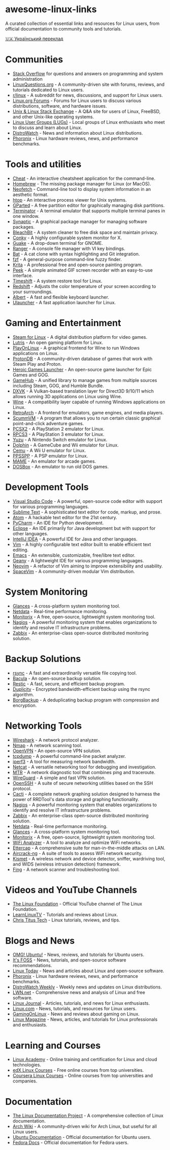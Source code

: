 # awesome-linux-links
A curated collection of essential links and resources for Linux users, from official documentation to community tools and tutorials.

[🇺🇦 Український переклад](https://github.com/Xellor-Dev/awesome-linux-links/tree/Ukrainian)



# Communities
- [Stack Overflow](https://stackoverflow.com/) for questions and answers on programming and system administration
- [LinuxQuestions.org](https://www.linuxquestions.org) - A community-driven site with forums, reviews, and tutorials dedicated to Linux users.
- [r/linux](https://www.reddit.com/r/linux/) - A subreddit for news, discussions, and support for Linux users.
- [Linux.org Forums](https://www.linux.org/forums/) - Forums for Linux users to discuss various distributions, software, and hardware issues.
- [Unix & Linux Stack Exchange](https://unix.stackexchange.com/) - A Q&A site for users of Linux, FreeBSD, and other Unix-like operating systems.
- [Linux User Groups (LUGs)](https://lug.org.uk/lugs/all) - Local groups of Linux enthusiasts who meet to discuss and learn about Linux.
- [DistroWatch](https://distrowatch.com/) - News and information about Linux distributions.
- [Phoronix](https://www.phoronix.com/) - Linux hardware reviews, news, and performance benchmarks.

# Tools and utilities
- [Cheat](https://github.com/cheat/cheat) - An interactive cheatsheet application for the command-line.
- [Homebrew](https://brew.sh/) - The missing package manager for Linux (or MacOS).
- [Neofetch](https://github.com/dylanaraps/neofetch) - Command-line tool to display system information in an aesthetic format.
- [htop](https://htop.dev/) - An interactive process viewer for Unix systems.
- [GParted](https://gparted.org/) - A free partition editor for graphically managing disk partitions.
- [Terminator](https://gnometerminator.blogspot.com/p/introduction.html) - A terminal emulator that supports multiple terminal panes in one window.
- [Synaptic](https://www.nongnu.org/synaptic/) - A graphical package manager for managing software packages.
- [BleachBit](https://www.bleachbit.org/) - A system cleaner to free disk space and maintain privacy.
- [Conky](https://github.com/brndnmtthws/conky) - A highly configurable system monitor for X.
- [Guake](http://guake-project.org/) - A drop-down terminal for GNOME.
- [Ranger](https://github.com/ranger/ranger) - A console file manager with VI key bindings.
- [Bat](https://github.com/sharkdp/bat) - A cat clone with syntax highlighting and Git integration.
- [fzf](https://github.com/junegunn/fzf) - A general-purpose command-line fuzzy finder.
- [Krita](https://krita.org/en/) - A professional free and open-source painting program.
- [Peek](https://github.com/phw/peek) - A simple animated GIF screen recorder with an easy-to-use interface.
- [Timeshift](https://github.com/teejee2008/timeshift) - A system restore tool for Linux.
- [Redshift](http://jonls.dk/redshift/) - Adjusts the color temperature of your screen according to your surroundings.
- [Albert](https://albertlauncher.github.io/) - A fast and flexible keyboard launcher.
- [Ulauncher](https://ulauncher.io/) - A fast application launcher for Linux.

# Gaming and Entertainment
- [Steam for Linux](https://store.steampowered.com/about/) - A digital distribution platform for video games.
- [Lutris](https://lutris.net/) - An open gaming platform for Linux.
- [PlayOnLinux](https://www.playonlinux.com/) - A graphical frontend for Wine to run Windows applications on Linux.
- [ProtonDB](https://www.protondb.com/) - A community-driven database of games that work with Steam Play and Proton.
- [Heroic Games Launcher](https://github.com/Heroic-Games-Launcher/HeroicGamesLauncher) - An open-source game launcher for Epic Games and GOG.
- [GameHub](https://tkashkin.tk/projects/gamehub/) - A unified library to manage games from multiple sources including Steam, GOG, and Humble Bundle.
- [DXVK](https://github.com/doitsujin/dxvk) - A Vulkan-based translation layer for Direct3D 9/10/11 which allows running 3D applications on Linux using Wine.
- [Wine](https://www.winehq.org/) - A compatibility layer capable of running Windows applications on Linux.
- [RetroArch](https://www.retroarch.com/) - A frontend for emulators, game engines, and media players.
- [ScummVM](https://www.scummvm.org/) - A program that allows you to run certain classic graphical point-and-click adventure games.
- [PCSX2](https://pcsx2.net/) - A PlayStation 2 emulator for Linux.
- [RPCS3](https://rpcs3.net/) - A PlayStation 3 emulator for Linux.
- [Yuzu](https://yuzu-emu.org/) - A Nintendo Switch emulator for Linux.
- [Dolphin](https://dolphin-emu.org/) - A GameCube and Wii emulator for Linux.
- [Cemu](https://cemu.info/) - A Wii U emulator for Linux.
- [PPSSPP](https://www.ppsspp.org/) - A PSP emulator for Linux.
- [MAME](https://www.mamedev.org/) - An emulator for arcade games.
- [DOSBox](https://www.dosbox.com/) - An emulator to run old DOS games.

# Development Tools
- [Visual Studio Code](https://code.visualstudio.com/) - A powerful, open-source code editor with support for various programming languages.
- [Sublime Text](https://www.sublimetext.com/) - A sophisticated text editor for code, markup, and prose.
- [Atom](https://atom.io/) - A hackable text editor for the 21st century.
- [PyCharm](https://www.jetbrains.com/pycharm/) - An IDE for Python development.
- [Eclipse](https://www.eclipse.org/) - An IDE primarily for Java development but with support for other languages.
- [IntelliJ IDEA](https://www.jetbrains.com/idea/) - A powerful IDE for Java and other languages.
- [Vim](https://www.vim.org/) - A highly configurable text editor built to enable efficient text editing.
- [Emacs](https://www.gnu.org/software/emacs/) - An extensible, customizable, free/libre text editor.
- [Geany](https://www.geany.org/) - A lightweight IDE for various programming languages.
- [Neovim](https://neovim.io/) - A refactor of Vim aiming to improve extensibility and usability.
- [SpaceVim](https://spacevim.org/) - A community-driven modular Vim distribution.

# System Monitoring
- [Glances](https://nicolargo.github.io/glances/) - A cross-platform system monitoring tool.
- [Netdata](https://www.netdata.cloud/) - Real-time performance monitoring.
- [Monitorix](https://www.monitorix.org/) - A free, open-source, lightweight system monitoring tool.
- [Nagios](https://www.nagios.org/) - A powerful monitoring system that enables organizations to identify and resolve IT infrastructure problems.
- [Zabbix](https://www.zabbix.com/) - An enterprise-class open-source distributed monitoring solution.

# Backup Solutions
- [rsync](https://rsync.samba.org/) - A fast and extraordinarily versatile file copying tool.
- [Bacula](https://www.bacula.org/) - An open-source backup solution.
- [Restic](https://restic.net/) - A fast, secure, and efficient backup program.
- [Duplicity](http://duplicity.nongnu.org/) - Encrypted bandwidth-efficient backup using the rsync algorithm.
- [BorgBackup](https://www.borgbackup.org/) - A deduplicating backup program with compression and encryption.

# Networking Tools
- [Wireshark](https://www.wireshark.org/) - A network protocol analyzer.
- [Nmap](https://nmap.org/) - A network scanning tool.
- [OpenVPN](https://openvpn.net/) - An open-source VPN solution.
- [tcpdump](https://www.tcpdump.org/) - A powerful command-line packet analyzer.
- [iperf3](https://software.es.net/iperf/) - A tool for measuring network bandwidth.
- [Netcat](https://nc110.sourceforge.io/) - A versatile networking tool for debugging and investigation.
- [MTR](https://github.com/traviscross/mtr) - A network diagnostic tool that combines ping and traceroute.
- [WireGuard](https://www.wireguard.com/) - A simple and fast VPN solution.
- [OpenSSH](https://www.openssh.com/) - A suite of secure networking utilities based on the SSH protocol.
- [Cacti](https://www.cacti.net/) - A complete network graphing solution designed to harness the power of RRDTool's data storage and graphing functionality.
- [Nagios](https://www.nagios.org/) - A powerful monitoring system that enables organizations to identify and resolve IT infrastructure problems.
- [Zabbix](https://www.zabbix.com/) - An enterprise-class open-source distributed monitoring solution.
- [Netdata](https://www.netdata.cloud/) - Real-time performance monitoring.
- [Glances](https://nicolargo.github.io/glances/) - A cross-platform system monitoring tool.
- [Monitorix](https://www.monitorix.org/) - A free, open-source, lightweight system monitoring tool.
- [WiFi Analyzer](https://github.com/VREMSoftwareDevelopment/WiFiAnalyzer) - A tool to analyze and optimize WiFi networks.
- [Ettercap](https://www.ettercap-project.org/) - A comprehensive suite for man-in-the-middle attacks on LAN.
- [Aircrack-ng](https://www.aircrack-ng.org/) - A suite of tools to assess WiFi network security.
- [Kismet](https://www.kismetwireless.net/) - A wireless network and device detector, sniffer, wardriving tool, and WIDS (wireless intrusion detection) framework.
- [Fing](https://www.fing.com/) - A network scanner and troubleshooting tool.


# Videos and YouTube Channels
- [The Linux Foundation](https://www.youtube.com/user/TheLinuxFoundation) - Official YouTube channel of The Linux Foundation.
- [LearnLinuxTV](https://www.youtube.com/c/LearnLinuxTV) - Tutorials and reviews about Linux.
- [Chris Titus Tech](https://www.youtube.com/c/ChrisTitusTech) - Linux tutorials, reviews, and tips.

# Blogs and News
- [OMG! Ubuntu!](https://www.omgubuntu.co.uk/) - News, reviews, and tutorials for Ubuntu users.
- [It's FOSS](https://itsfoss.com/) - News, tutorials, and open-source software recommendations.
- [Linux Today](https://www.linuxtoday.com/) - News and articles about Linux and open-source software.
- [Phoronix](https://www.phoronix.com/) - Linux hardware reviews, news, and performance benchmarks.
- [DistroWatch Weekly](https://distrowatch.com/weekly.php?issue=current) - Weekly news and updates on Linux distributions.
- [LWN.net](https://lwn.net/) - Comprehensive news and analysis of Linux and free software.
- [Linux Journal](https://www.linuxjournal.com/) - Articles, tutorials, and news for Linux enthusiasts.
- [Linux.com](https://www.linux.com/) - News, tutorials, and resources for Linux users.
- [GamingOnLinux](https://www.gamingonlinux.com/) - News and reviews about gaming on Linux.
- [Linux Magazine](https://www.linux-magazine.com/) - News, articles, and tutorials for Linux professionals and enthusiasts.

# Learning and Courses
- [Linux Academy](https://linuxacademy.com/) - Online training and certification for Linux and cloud technologies.
- [edX Linux Courses](https://www.edx.org/learn/linux) - Free online courses from top universities.
- [Coursera Linux Courses](https://www.coursera.org/courses?query=linux) - Online courses from top universities and companies.

# Documentation
- [The Linux Documentation Project](https://www.tldp.org/) - A comprehensive collection of Linux documentation.
- [Arch Wiki](https://wiki.archlinux.org/) - A community-driven wiki for Arch Linux, but useful for all Linux users.
- [Ubuntu Documentation](https://help.ubuntu.com/) - Official documentation for Ubuntu users.
- [Fedora Docs](https://docs.fedoraproject.org/) - Official documentation for Fedora users.
